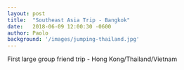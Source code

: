 ```yaml
---
layout: post
title:  "Southeast Asia Trip - Bangkok"
date:   2018-06-09 12:00:30 -0600
author: Paolo
background: '/images/jumping-thailand.jpg' 
---
```


First large group friend trip - Hong Kong/Thailand/Vietnam
